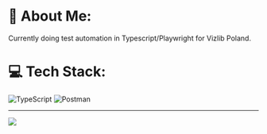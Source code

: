# 💫 About Me:
Currently doing test automation in Typescript/Playwright for Vizlib Poland.


# 💻 Tech Stack:
![TypeScript](https://img.shields.io/badge/typescript-%23007ACC.svg?style=for-the-badge&logo=typescript&logoColor=white) ![Postman](https://img.shields.io/badge/Postman-FF6C37?style=for-the-badge&logo=postman&logoColor=white)


---
[![](https://visitcount.itsvg.in/api?id=andrzejsokolowski&icon=0&color=0)](https://visitcount.itsvg.in)
